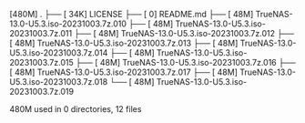 [480M]  .
├── [ 34K]  LICENSE
├── [   0]  README.md
├── [ 48M]  TrueNAS-13.0-U5.3.iso-20231003.7z.010
├── [ 48M]  TrueNAS-13.0-U5.3.iso-20231003.7z.011
├── [ 48M]  TrueNAS-13.0-U5.3.iso-20231003.7z.012
├── [ 48M]  TrueNAS-13.0-U5.3.iso-20231003.7z.013
├── [ 48M]  TrueNAS-13.0-U5.3.iso-20231003.7z.014
├── [ 48M]  TrueNAS-13.0-U5.3.iso-20231003.7z.015
├── [ 48M]  TrueNAS-13.0-U5.3.iso-20231003.7z.016
├── [ 48M]  TrueNAS-13.0-U5.3.iso-20231003.7z.017
├── [ 48M]  TrueNAS-13.0-U5.3.iso-20231003.7z.018
└── [ 48M]  TrueNAS-13.0-U5.3.iso-20231003.7z.019

 480M used in 0 directories, 12 files
